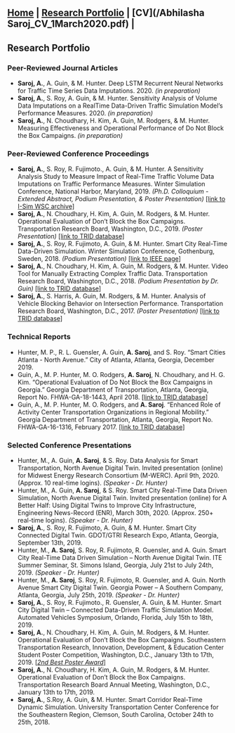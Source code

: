 ## [Home](README.md) | [Research Portfolio](/research.md) | [CV](/Abhilasha Saroj_CV_1March2020.pdf) |

## Research Portfolio

### Peer-Reviewed Journal Articles
- **Saroj, A.**, A. Guin, & M. Hunter. Deep LSTM Recurrent Neural Networks for Traffic Time Series Data Imputations. 2020. *(in preparation)*
- **Saroj, A.**, S. Roy, A. Guin, & M. Hunter. Sensitivity Analysis of Volume Data Imputations on a RealTime Data-Driven Traffic Simulation Model’s Performance Measures. 2020. *(in preparation)*
- **Saroj, A.**, N. Choudhary, H. Kim, A. Guin, M. Rodgers, & M. Hunter. Measuring Effectiveness and Operational Performance of Do Not Block the Box Campaigns. *(in preparation)*

### Peer-Reviewed Conference Proceedings
- **Saroj, A.**, S. Roy, R. Fujimoto., A. Guin, & M. Hunter. A Sensitivity Analysis Study to Measure Impact of Real-Time Traffic Volume Data Imputations on Traffic Performance Measures. Winter Simulation Conference, National Harbor, Maryland, 2019. *(Ph.D. Colloquium - Extended Abstract, Podium Presentation, & Poster Presentation)* [[link to I-Sim WSC archive]](https://www.informs-sim.org/wsc19papers/290.pdf)
- **Saroj, A.**, N. Choudhary, H. Kim, A. Guin, M. Rodgers, & M. Hunter. Operational Evaluation of Don’t Block the Box Campaigns. Transportation Research Board, Washington, D.C., 2019. *(Poster Presentation)* [[link to TRID database]](https://trid.trb.org/view/1573335)
- **Saroj, A.**, S. Roy, R. Fujimoto, A. Guin, & M. Hunter. Smart City Real-Time Data-Driven Simulation. Winter Simulation Conference, Gothenburg, Sweden, 2018. *(Podium Presentation)* [[link to IEEE page]](https://ieeexplore.ieee.org/document/8632198?denied=)
- **Saroj, A.**, N. Choudhary, H. Kim, A. Guin, M. Rodgers, & M. Hunter. Video Tool for Manually Extracting Complex Traffic Data. Transportation Research Board, Washington, D.C., 2018. *(Podium Presentation by Dr. Guin)* [[link to TRID database]](https://trid.trb.org/view/1496767)
- **Saroj, A.**, S. Harris, A. Guin, M. Rodgers, & M. Hunter. Analysis of Vehicle Blocking Behavior on Intersection Performance. Transportation Research Board, Washington, D.C., 2017. *(Poster Presentation)* [[link to TRID database]](https://trid.trb.org/view/1439541)

### Technical Reports
- Hunter, M. P., R. L. Guensler, A. Guin, **A. Saroj**, and S. Roy. “Smart Cities Atlanta - North Avenue.” City of Atlanta, Atlanta, Georgia, December 2019.
- Guin, A., M. P. Hunter, M. O. Rodgers, **A. Saroj**, N. Choudhary, and H. G. Kim. “Operational Evaluation of Do Not Block the Box Campaigns in Georgia.” Georgia Department of Transportation, Atlanta, Georgia, Report No. FHWA-GA-18-1443, April 2018. [[link to TRID database]](https://trid.trb.org/view/1523189)
- Guin, A., M. P. Hunter, M. O. Rodgers, and **A. Saroj**. “Enhanced Role of Activity Center Transportation Organizations in Regional Mobility.” Georgia Department of Transportation, Atlanta, Georgia, Report No. FHWA-GA-16-1316, February 2017. [[link to TRID database]](https://trid.trb.org/view/1475161)

### Selected Conference Presentations
- Hunter, M., A. Guin, **A. Saroj**, & S. Roy. Data Analysis for Smart Transportation, North Avenue Digital Twin.  Invited presentation (online) for Midwest Energy Research Consortium (M-WERC). April 9th, 2020.  (Approx. 10 real-time logins). *(Speaker - Dr. Hunter)*
- Hunter, M., A. Guin, **A. Saroj**, & S. Roy. Smart City Real-Time Data Driven Simulation, North Avenue Digital Twin.  Invited presentation (online) for A Better Half: Using Digital Twins to Improve City Infrastructure, Engineering News-Record (ENR), March 30th, 2020. (Approx. 250+ real-time logins). *(Speaker - Dr. Hunter)*
- **Saroj, A.**, S. Roy, R. Fujimoto, A. Guin, & M. Hunter. Smart City Connected Digital Twin. GDOT/GTRI Research Expo, Atlanta, Georgia, September 13th, 2019.
- Hunter, M., **A. Saroj**, S. Roy, R. Fujimoto, R. Guensler, and A. Guin. Smart City Real-Time Data Driven Simulation – North Avenue Digital Twin. ITE Summer Seminar, St. Simons Island, Georgia, July 21st to July 24th, 2019. *(Speaker - Dr. Hunter)* 
- Hunter, M., **A. Saroj**, S. Roy, R. Fujimoto, R. Guensler, and A. Guin. North Avenue Smart City Digital Twin. Georgia Power – A Southern Company, Atlanta, Georgia, July 25th, 2019. *(Speaker - Dr. Hunter)* 
- **Saroj, A.**, S. Roy, R. Fujimoto., R. Guensler, A. Guin, & M. Hunter. Smart City Digital Twin – Connected Data-Driven Traffic Simulation Model. Automated Vehicles Symposium, Orlando, Florida, July 15th to 18th, 2019.
- **Saroj, A.**, N. Choudhary, H. Kim, A. Guin, M. Rodgers, & M. Hunter. Operational Evaluation of Don’t Block the Box Campaigns. Southeastern Transportation Research, Innovation, Development, & Education Center Student Poster Competition, Washington, D.C., January 13th to 17th, 2019. [[*2nd Best Poster Award*]](https://stride.ce.ufl.edu/2019/06/2019-awards/)
- **Saroj, A.**, N. Choudhary, H. Kim, A. Guin, M. Rodgers, & M. Hunter. Operational Evaluation of Don’t Block the Box Campaigns. Transportation Research Board Annual Meeting, Washington, D.C., January 13th to 17th, 2019.
- **Saroj, A.**, S.Roy, A. Guin, & M. Hunter. Smart Corridor Real-Time Dynamic Simulation. University Transportation Center Conference for the Southeastern Region, Clemson, South Carolina, October 24th to 25th, 2018.

